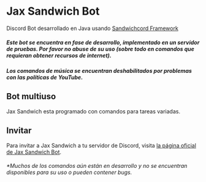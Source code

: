 [Sandwichcord Framework]: https://github.com/SandwichBotsTeam/sandwichcord-framework  
# Jax Sandwich Bot
Discord Bot desarrollado en Java usando [Sandwichcord Framework][]  
##### Este bot se encuentra en fase de desarrollo, implementado en un servidor de pruebas. Por favor no abuse de su uso (sobre todo en comandos que requieran obtener recursos de internet).  
##### Los comandos de música se encuentran deshabilitados por problemas con las políticas de YouTube.

## Bot multiuso
Jax Sandwich esta programado con comandos para tareas variadas.

## Invitar
Para invitar a Jax Sandwich a tu servidor de Discord, visita [la página oficial de Jax Sandwich Bot](http://bot.jaxsandwich.com).



###### **Muchos de los comandos aún están en desarrollo y no se encuentran disponibles para su uso o pueden contener bugs.*
